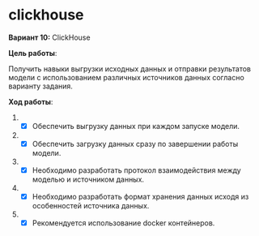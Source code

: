 # clickhouse

**Вариант 10:** ClickHouse

**Цель работы**:

Получить навыки выгрузки исходных данных и отправки результатов модели с использованием различных источников данных согласно варианту задания.

**Ход работы**:

1. - [X] Обеспечить выгрузку данных при каждом запуске модели.
2. - [X] Обеспечить загрузку данных сразу по завершении работы модели.
3. - [X] Необходимо разработать протокол взаимодействия между моделью и источником данных.
4. - [X] Необходимо разработать формат хранения данных исходя из особенностей источника данных.
5. - [X] Рекомендуется использование docker контейнеров.